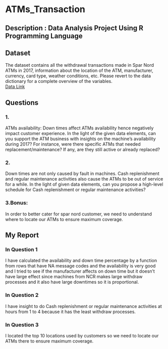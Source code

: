 # ATMs_Transaction
## Description : Data Analysis Project Using R Programming Language
## Dataset
The dataset contains all the withdrawal transactions made in Spar Nord ATMs in 2017, information about the location of the ATM, manufacturer, currency, card type, weather conditions, etc. Please revert to the data dictionary for a complete overview of the variables.  
[Data Link](https://drive.google.com/file/d/1eicbQDoIi8BZJvU1Qp5ZlUzfbNuZeWY0/view)
## Questions
### 1.
ATMs availability: Down times affect ATMs availability hence negatively impact customer experience. In the light of the given data elements, can you support the ATM business with insights on the machine’s availability during 2017? For instance, were there specific ATMs that needed replacement/maintenance? If any, are they still active or already replaced?
### 2.
Down times are not only caused by fault in machines. Cash replenishment and regular maintenance activities also cause the ATMs to be out of service for a while. In the light of given data elements, can you propose a high-level schedule for Cash replenishment or regular maintenance activities?
### 3.Bonus: 
In order to better cater for spar nord customer, we need to understand where to locate our ATMs to ensure maximum coverage.
## My Report
### In Question 1 
I  have calculated the availability and down time percentage by a function from rows that have NA message codes and the availability is very good and I tried to see if the manufacturer affects on down time but it doesn’t have large effect since machines from NCR makes large withdraw processes and it also have large downtimes so it is proportional.
### In Question 2 
I have insight to do Cash replenishment or regular maintenance activities at hours from 1 to 4 because it has the least withdraw processes.
### In Question 3 
I located the top 10 locations used by customers so we need to locate our ATMs there to ensure maximum coverage.
